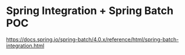 # Spring Integration + Spring Batch POC 

https://docs.spring.io/spring-batch/4.0.x/reference/html/spring-batch-integration.html
